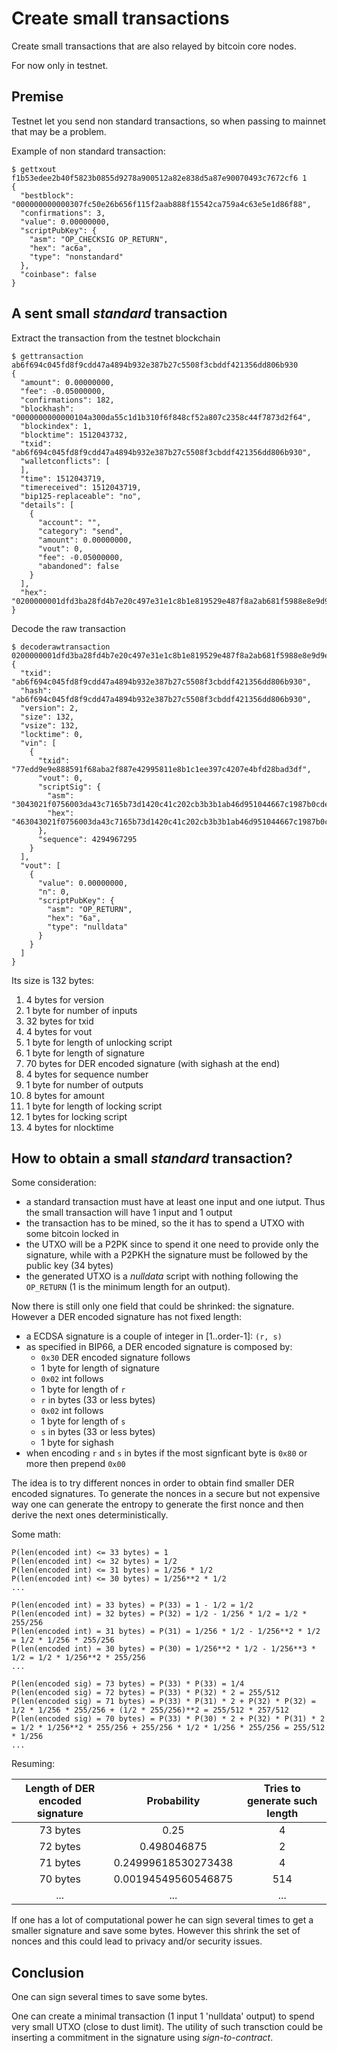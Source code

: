 # Create small transactions
Create small transactions that are also relayed by bitcoin core nodes. 

For now only in testnet.

## Premise
Testnet let you send non standard transactions, so when passing to mainnet that may be a problem.

Example of non standard transaction:
```
$ gettxout f1b53edee2b40f5823b0855d9278a900512a82e838d5a87e90070493c7672cf6 1
{
  "bestblock": "000000000000307fc50e26b656f115f2aab888f15542ca759a4c63e5e1d86f88",
  "confirmations": 3,
  "value": 0.00000000,
  "scriptPubKey": {
    "asm": "OP_CHECKSIG OP_RETURN",
    "hex": "ac6a",
    "type": "nonstandard"
  },
  "coinbase": false
}
```

## A sent small *standard* transaction

Extract the transaction from the testnet blockchain

```
$ gettransaction ab6f694c045fd8f9cdd47a4894b932e387b27c5508f3cbddf421356dd806b930
{
  "amount": 0.00000000,
  "fee": -0.05000000,
  "confirmations": 182,
  "blockhash": "0000000000000104a300da55c1d1b310f6f848cf52a807c2358c44f7873d2f64",
  "blockindex": 1,
  "blocktime": 1512043732,
  "txid": "ab6f694c045fd8f9cdd47a4894b932e387b27c5508f3cbddf421356dd806b930",
  "walletconflicts": [
  ],
  "time": 1512043719,
  "timereceived": 1512043719,
  "bip125-replaceable": "no",
  "details": [
    {
      "account": "",
      "category": "send",
      "amount": 0.00000000,
      "vout": 0,
      "fee": -0.05000000,
      "abandoned": false
    }
  ],
  "hex": "0200000001dfd3ba28fd4b7e20c497e31e1c8b1e819529e487f8a2ab681f5988e8e9d9ed770000000047463043021f0756003da43c7165b73d1420c41c202cb3b3b1ab46d951044667c1987b0cde02204b5fc12ec7411eceb382eae7235911e4675780afcc1ea6254e5ceeb0433aef7201ffffffff010000000000000000016a00000000"
}
```

Decode the raw transaction

```
$ decoderawtransaction 0200000001dfd3ba28fd4b7e20c497e31e1c8b1e819529e487f8a2ab681f5988e8e9d9ed770000000047463043021f0756003da43c7165b73d1420c41c202cb3b3b1ab46d951044667c1987b0cde02204b5fc12ec7411eceb382eae7235911e4675780afcc1ea6254e5ceeb0433aef7201ffffffff010000000000000000016a00000000
{
  "txid": "ab6f694c045fd8f9cdd47a4894b932e387b27c5508f3cbddf421356dd806b930",
  "hash": "ab6f694c045fd8f9cdd47a4894b932e387b27c5508f3cbddf421356dd806b930",
  "version": 2,
  "size": 132,
  "vsize": 132,
  "locktime": 0,
  "vin": [
    {
      "txid": "77edd9e9e888591f68aba2f887e42995811e8b1c1ee397c4207e4bfd28bad3df",
      "vout": 0,
      "scriptSig": {
        "asm": "3043021f0756003da43c7165b73d1420c41c202cb3b3b1ab46d951044667c1987b0cde02204b5fc12ec7411eceb382eae7235911e4675780afcc1ea6254e5ceeb0433aef72[ALL]",
        "hex": "463043021f0756003da43c7165b73d1420c41c202cb3b3b1ab46d951044667c1987b0cde02204b5fc12ec7411eceb382eae7235911e4675780afcc1ea6254e5ceeb0433aef7201"
      },
      "sequence": 4294967295
    }
  ],
  "vout": [
    {
      "value": 0.00000000,
      "n": 0,
      "scriptPubKey": {
        "asm": "OP_RETURN",
        "hex": "6a",
        "type": "nulldata"
      }
    }
  ]
}
```

Its size is 132 bytes:
1. 4 bytes for version
2. 1 byte for number of inputs
3. 32 bytes for txid
4. 4 bytes for vout
5. 1 byte for length of unlocking script
6. 1 byte for length of signature
7. 70 bytes for DER encoded signature (with sighash at the end)
8. 4 bytes for sequence number
9. 1 byte for number of outputs
10. 8 bytes for amount
11. 1 byte for length of locking script
12. 1 bytes for locking script
13. 4 bytes for nlocktime

## How to obtain a small *standard* transaction?
Some consideration:
- a standard transaction must have at least one input and one iutput. Thus the small transaction will have 1 input and 1 output
- the transaction has to be mined, so the it has to spend a UTXO with some bitcoin locked in
- the UTXO will be a P2PK since to spend it one need to provide only the signature, while with a P2PKH the signature must be followed by the public key (34 bytes)
- the generated UTXO is a *nulldata* script with nothing following the `OP_RETURN` (1 is the minimum length for an output).

Now there is still only one field that could be shrinked: the signature.
However a DER encoded signature has not fixed length:
- a ECDSA signature is a couple of integer in [1..order-1]: `(r, s)`
- as specified in BIP66, a DER encoded signature is composed by:
	- `0x30` DER encoded signature follows
	- 1 byte for length of signature
	- `0x02` int follows
	- 1 byte for length of `r`
	- `r` in bytes (33 or less bytes)
	- `0x02` int follows
	- 1 byte for length of `s`
	- `s` in bytes (33 or less bytes)
	- 1 byte for sighash
- when encoding `r` and `s` in bytes if the most signficant byte is `0x80` or more then prepend `0x00`

The idea is to try different nonces in order to obtain find smaller DER encoded signatures.
To generate the nonces in a secure but not expensive way one can generate the entropy to generate the first nonce and then derive the next ones deterministically.

Some math:
```
P(len(encoded int) <= 33 bytes) = 1
P(len(encoded int) <= 32 bytes) = 1/2
P(len(encoded int) <= 31 bytes) = 1/256 * 1/2
P(len(encoded int) <= 30 bytes) = 1/256**2 * 1/2
...

P(len(encoded int) = 33 bytes) = P(33) = 1 - 1/2 = 1/2
P(len(encoded int) = 32 bytes) = P(32) = 1/2 - 1/256 * 1/2 = 1/2 * 255/256
P(len(encoded int) = 31 bytes) = P(31) = 1/256 * 1/2 - 1/256**2 * 1/2 = 1/2 * 1/256 * 255/256
P(len(encoded int) = 30 bytes) = P(30) = 1/256**2 * 1/2 - 1/256**3 * 1/2 = 1/2 * 1/256**2 * 255/256
...

P(len(encoded sig) = 73 bytes) = P(33) * P(33) = 1/4
P(len(encoded sig) = 72 bytes) = P(33) * P(32) * 2 = 255/512
P(len(encoded sig) = 71 bytes) = P(33) * P(31) * 2 + P(32) * P(32) = 1/2 * 1/256 * 255/256 + (1/2 * 255/256)**2 = 255/512 * 257/512
P(len(encoded sig) = 70 bytes) = P(33) * P(30) * 2 + P(32) * P(31) * 2 = 1/2 * 1/256**2 * 255/256 + 255/256 * 1/2 * 1/256 * 255/256 = 255/512 * 1/256
...

```

Resuming:

| Length of DER encoded signature | Probability | Tries to generate such length |
| :---: | :---: | :---: |
| 73 bytes | 0.25 | 4 |
| 72 bytes | 0.498046875 | 2 |
| 71 bytes | 0.24999618530273438 | 4 |
| 70 bytes | 0.00194549560546875 | 514 |
| ... | ... | ... |

If one has a lot of computational power he can sign several times to get a smaller signature and save some bytes.
However this shrink the set of nonces and this could lead to privacy and/or security issues.

## Conclusion
One can sign several times to save some bytes.

One can create a minimal transaction (1 input 1 'nulldata' output) to spend very small UTXO (close to dust limit). The utility of such transction could be inserting a commitment in the signature using *sign-to-contract*.
